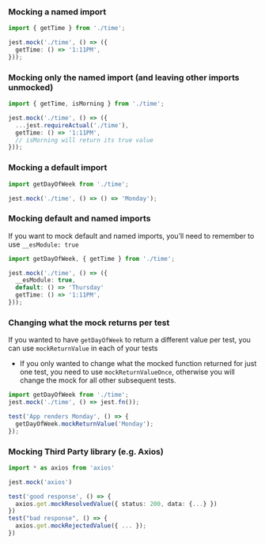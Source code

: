 
### Mocking a named import
```ts
import { getTime } from './time';

jest.mock('./time', () => ({
  getTime: () => '1:11PM',
}));
```

### Mocking only the named import (and leaving other imports unmocked)
```ts
import { getTime, isMorning } from './time';

jest.mock('./time', () => ({
  ...jest.requireActual('./time'), 
  getTime: () => '1:11PM',
  // isMorning will return its true value
}));
```

### Mocking a default import
```ts
import getDayOfWeek from './time';

jest.mock('./time', () => () => 'Monday');
```

### Mocking default and named imports
If you want to mock default and named imports, you’ll need to remember to use `__esModule: true`

```ts
import getDayOfWeek, { getTime } from './time';

jest.mock('./time', () => ({
  __esModule: true,
  default: () => 'Thursday'
  getTime: () => '1:11PM',
}));
```

### Changing what the mock returns per test
If you wanted to have `getDayOfWeek` to return a different value per test, you can use `mockReturnValue` in each of your tests
- If you only wanted to change what the mocked function returned for just one test, you need to use `mockReturnValueOnce`, otherwise you will change the mock for all other subsequent tests.
```ts
import getDayOfWeek from './time';
jest.mock('./time', () => jest.fn());

test('App renders Monday', () => {
  getDayOfWeek.mockReturnValue('Monday');
});
```

### Mocking Third Party library (e.g. Axios)
```ts
import * as axios from 'axios'

jest.mock('axios')

test('good response', () => {
  axios.get.mockResolvedValue({ status: 200, data: {...} })
})
test("bad response", () => {
  axios.get.mockRejectedValue({ ... });
})
```